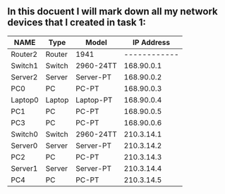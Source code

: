 In this docuent I will mark down all my network devices that I created in task 1:
----------------------------------------------------------------------------------
|  NAME   |  Type  |   Model   | IP Address |
|---------|--------|-----------|------------|
| Router2 | Router |    1941   |------------|
| Switch1 | Switch | 2960-24TT | 168.90.0.1 |
| Server2 | Server | Server-PT | 168.90.0.2 |
|   PC0   |   PC   |   PC-PT   | 168.90.0.3 |
| Laptop0 | Laptop | Laptop-PT | 168.90.0.4 |
|   PC1   |   PC   |   PC-PT   | 168.90.0.5 |
|   PC3   |   PC   |   PC-PT   | 168.90.0.6 |
| Switch0 | Switch | 2960-24TT | 210.3.14.1 |
| Server0 | Server | Server-PT | 210.3.14.2 |
|   PC2   |   PC   |   PC-PT   | 210.3.14.3 |
| Server1 | Server | Server-PT | 210.3.14.4 |
|   PC4   |   PC   |   PC-PT   | 210.3.14.5 |